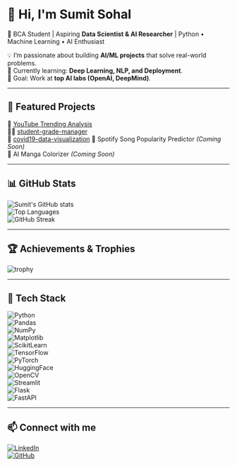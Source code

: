# 👋 Hi, I'm Sumit Sohal  

🚀 BCA Student | Aspiring **Data Scientist & AI Researcher** | Python • Machine Learning • AI Enthusiast  

💡 I’m passionate about building **AI/ML projects** that solve real-world problems.  
🌱 Currently learning: **Deep Learning, NLP, and Deployment**.  
🎯 Goal: Work at **top AI labs (OpenAI, DeepMind)**.  

---
 ## 📌 Featured Projects  
🎥 [YouTube Trending Analysis](https://github.com/sumitkumar1233edeedad/youtube-trending-analysis)  
🧑‍🎓 [student-grade-manager](https://github.com/sumitkumar1233edeedad/student-grade-manager.git)  
🏥 [covid19-data-visualization](https://github.com/sumitkumar1233edeedad/covid19-data-visualization.git)
🎵 Spotify Song Popularity Predictor *(Coming Soon)*  
🎨 AI Manga Colorizer *(Coming Soon)*

---

## 📊 GitHub Stats
![Sumit's GitHub stats](https://github-readme-stats.vercel.app/api?username=sumitkumar1233edeedad&show_icons=true&theme=radical)  
![Top Languages](https://github-readme-stats.vercel.app/api/top-langs/?username=sumitkumar1233edeedad&layout=compact&theme=radical)  
![GitHub Streak](https://streak-stats.demolab.com?user=sumitkumar1233edeedad&theme=radical)  

---

## 🏆 Achievements & Trophies
![trophy](https://github-profile-trophy.vercel.app/?username=sumitkumar1233edeedad&theme=onedark&row=1&column=6)

---

## 🔧 Tech Stack
![Python](https://img.shields.io/badge/Python-3.9-blue?logo=python)  
![Pandas](https://img.shields.io/badge/Pandas-Data%20Analysis-brightgreen)  
![NumPy](https://img.shields.io/badge/NumPy-Scientific%20Computing-orange)  
![Matplotlib](https://img.shields.io/badge/Matplotlib-Visualization-red)  
![ScikitLearn](https://img.shields.io/badge/ScikitLearn-Machine%20Learning-yellow)  
![TensorFlow](https://img.shields.io/badge/TensorFlow-Deep%20Learning-orange)  
![PyTorch](https://img.shields.io/badge/PyTorch-Neural%20Networks-red)  
![HuggingFace](https://img.shields.io/badge/HuggingFace-NLP-yellow)  
![OpenCV](https://img.shields.io/badge/OpenCV-Computer%20Vision-blue)  
![Streamlit](https://img.shields.io/badge/Streamlit-Deployment-pink)  
![Flask](https://img.shields.io/badge/Flask-API%20Framework-black)  
![FastAPI](https://img.shields.io/badge/FastAPI-ML%20Deployment-green)  

---

## 📫 Connect with me  
[![LinkedIn](https://img.shields.io/badge/LinkedIn-Connect-blue?logo=linkedin)](https://www.linkedin.com/in/sumit-kumar-42b09a296/)  
[![GitHub](https://img.shields.io/badge/GitHub-Profile-black?logo=github)](https://github.com/sumitkumar1233edeedad)  
